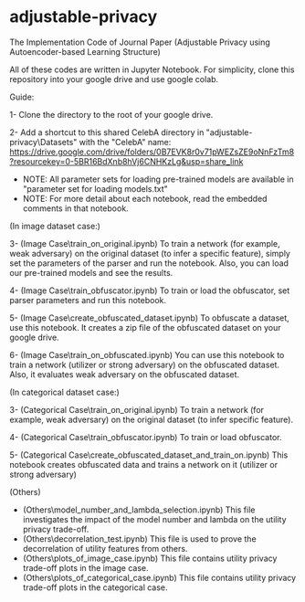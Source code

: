 # adjustable-privacy
The Implementation Code of Journal Paper (Adjustable Privacy using Autoencoder-based Learning Structure)

All of these codes are written in Jupyter Notebook.
For simplicity, clone this repository into your google drive and use google colab.

Guide:

1- Clone the directory to the root of your google drive.

2- Add a shortcut to this shared CelebA directory in "adjustable-privacy\Datasets" with the "CelebA" name:
https://drive.google.com/drive/folders/0B7EVK8r0v71pWEZsZE9oNnFzTm8?resourcekey=0-5BR16BdXnb8hVj6CNHKzLg&usp=share_link

- NOTE: All parameter sets for loading pre-trained models are available in "parameter set for loading models.txt"
- NOTE: For more detail about each notebook, read the embedded comments in that notebook.

(In image dataset case:)

3- (Image Case\train_on_original.ipynb) To train a network (for example, weak adversary) on the original dataset (to infer a specific feature), simply set the parameters of the parser and run the notebook. Also, you can load our pre-trained models and see the results.

4- (Image Case\train_obfuscator.ipynb) To train or load the obfuscator, set parser parameters and run this notebook.

5- (Image Case\create_obfuscated_dataset.ipynb) To obfuscate a dataset, use this notebook. It creates a zip file of the obfuscated dataset on your google drive.

6- (Image Case\train_on_obfuscated.ipynb) You can use this notebook to train a network (utilizer or strong adversary) on the obfuscated dataset. Also, it evaluates weak adversary on the obfuscated dataset.

(In categorical dataset case:)

3- (Categorical Case\train_on_original.ipynb) To train a network (for example, weak adversary) on the original dataset (to infer specific feature).

4- (Categorical Case\train_obfuscator.ipynb) To train or load obfuscator.

5- (Categorical Case\create_obfuscated_dataset_and_train_on.ipynb) This notebook creates obfuscated data and trains a network on it (utilizer or strong adversary)

(Others)

- (Others\model_number_and_lambda_selection.ipynb) This file investigates the impact of the model number and lambda on the utility privacy trade-off.
- (Others\decorrelation_test.ipynb) This file is used to prove the decorrelation of utility features from others.
- (Others\plots_of_image_case.ipynb) This file contains utility privacy trade-off plots in the image case.
- (Others\plots_of_categorical_case.ipynb) This file contains utility privacy trade-off plots in the categorical case.
